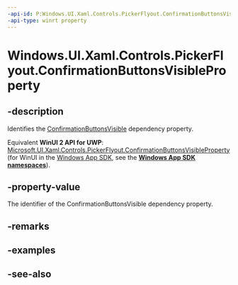 ```yaml
---
-api-id: P:Windows.UI.Xaml.Controls.PickerFlyout.ConfirmationButtonsVisibleProperty
-api-type: winrt property
---
```


<!-- Property syntax
public Windows.UI.Xaml.DependencyProperty ConfirmationButtonsVisibleProperty { get; }
-->

# Windows.UI.Xaml.Controls.PickerFlyout.ConfirmationButtonsVisibleProperty

## -description
Identifies the [ConfirmationButtonsVisible](pickerflyout_confirmationbuttonsvisible.md) dependency property.

Equivalent **WinUI 2 API for UWP**: [Microsoft.UI.Xaml.Controls.PickerFlyout.ConfirmationButtonsVisibleProperty](/windows/winui/api/microsoft.ui.xaml.controls.pickerflyout.confirmationbuttonsvisibleproperty) (for WinUI in the [Windows App SDK](/windows/apps/windows-app-sdk/), see the **[Windows App SDK namespaces](/windows/windows-app-sdk/api/winrt/)**).

## -property-value
The identifier of the ConfirmationButtonsVisible dependency property.

## -remarks

## -examples

## -see-also
